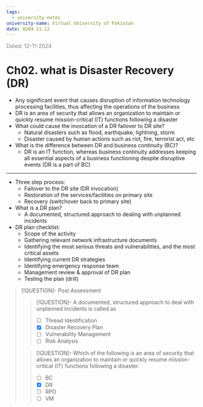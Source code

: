 ```yaml
---
tags:
  - university-notes
university-name: Virtual University of Pakistan
date: 0204-11-12
---
```


<span style="color: gray;">Dated: 12-11-2024</span>

# Ch02. what is Disaster Recovery (DR)

- Any significant event that causes disruption of information technology processing facilities, thus affecting the operations of the business
- DR is an area of security that allows an organization to maintain or quickly resume mission-critical (IT) functions following a disaster
- What could cause the invocation of a DR failover to DR site?
    - Natural disasters such as flood, earthquake, lightning, storm
    - Disaster caused by human actions such as riot, fire, terrorist act, etc
- What is the difference between DR and business continuity (BC)?
    - DR is an IT function, whereas business continuity addresses keeping all essential aspects of a business functioning despite disruptive events (DR is a part of BC)

---

- Three step process:
    - Failover to the DR site (DR invocation)
    - Restoration of the services/facilities on primary site
    - Recovery (switchover back to primary site)
- What is a DR plan?
    - A documented, structured approach to dealing with unplanned incidents
- DR plan checklist:
    - Scope of the activity
    - Gathering relevant network infrastructure documents
    - Identifying the most serious threats and vulnerabilities, and the most critical assets
	- Identifying current DR strategies
	- Identifying emergency response team
	- Management review & approval of DR plan
	- Testing the plan (drill)

> [!QUESTION]- Post Assessment
> 
> > [!QUESTION]- A documented, structured approach to deal with unplanned incidents is called as  
> > - [ ] Thread Identification  
> > - [x] Disaster Recovery Plan  
> > - [ ] Vulnerability Management  
> > - [ ] Risk Analysis
> 
> > [!QUESTION]- Which of the following is an area of security that allows an organization to maintain or quickly resume mission-critical (IT) functions following a disaster.  
> > - [ ] BC  
> > - [x] DR  
> > - [ ] RPO  
> > - [ ] VM

